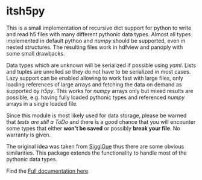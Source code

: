 # itsh5py

This is a small implementation of recursive dict support for python to write
and read h5 files with many different pythonic data types. Almost all types
implemented in default python and *numpy* should be supported, even in nested
structures. The resulting files work in hdfview and panoply with some small
drawbacks.

Data types which are unknown will be serialized if possible using *yaml*.
Lists and tuples are unrolled so they do not have to be serialized in most cases.
Lazy support can be enabled allowing to work fast with large files, only loading
references of large arrays and fetching the data on demand as supported by
*h5py*. This works for *numpy* arrays only but mixed results are possible, e.g.
having fully loaded pythonic types and referenced *numpy* arrays in a single
loaded file.

Since this module is most likely used for data storage, please be warned that
*tests are still a ToDo* and there is a good chance that you will encounter some
types that either **won't be saved** or possibly **break your file**. No
warranty is given.

The original idea was taken from [SiggiGue](https://github.com/SiggiGue/hdfdict)
thus there are some obvious similarities. This package extends the
functionality to handle most of the pythonic data types.

Find the [Full documentation here](https://www.google.com)
